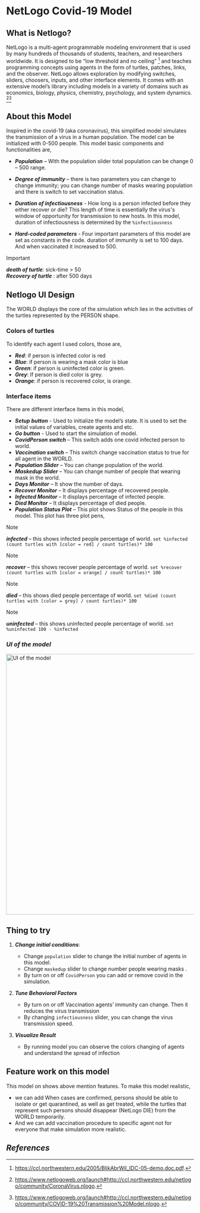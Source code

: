 # NetLogo Covid-19 Model
## What is Netlogo?
NetLogo is a multi-agent programmable modeling environment that is used by many hundreds of thousands of students, teachers, and researchers worldwide. It is designed to be “low threshold and no ceiling” [^1] and teaches programming concepts using agents in the form of turtles, patches, links, and the observer. NetLogo allows exploration by modifying switches, sliders, choosers, inputs, and other interface elements. It comes with an extensive model’s library including models in a variety of domains such as economics, biology, physics, chemistry, psychology, and system dynamics. [^2][^3]

## About this Model
Inspired in the covid-19 (aka coronavirus), this simplified model simulates the transmission of a virus in a human population. The model can be initialized with 0-500 people. This model basic components and functionalities are,

* ***Population*** – With the population slider total population can be change 0 – 500 range.

* ***Degree of immunity*** – there is two parameters you can change to change immunity; you can change number of masks wearing population and there is switch to set vaccination status. 

* ***Duration of infectiousness*** - How long is a person infected before they either recover or die? This length of time is essentially the virus's window of opportunity for transmission to new hosts. In this model, duration of infectiousness is determined by the `%infectiousness`

* ***Hard-coded parameters*** - Four important parameters of this model are set as constants in the code. duration of immunity is set to 100 days. And when vaccinated it increased to 500.

> [!IMPORTANT]
> ***death of turtle***: sick-time > 50  <br>
> ***Recovery of turtle*** : after 500 days

 ## Netlogo UI Design
The WORLD displays the core of the simulation which lies in the activities of the turtles represented by the PERSON shape.

### Colors of turtles 
To identify each agent I used colors, those are, 
* ***Red***:  if person is infected color is red
* ***Blue***:  if person is wearing a mask color is blue
* ***Green***: if person is uninfected color is green.
* ***Grey***: If person is died color is grey.
* ***Orange***: if person is recovered color, is orange.

### Interface items
There are different interface items in this model,
* ***Setup button*** - Used to initialize the model’s state. It is used to set the initial values of variables, create agents and etc.
* ***Go button*** - Used to start the simulation of model.
* ***CovidPerson switch*** – This switch adds one covid infected person to world.
* ***Vaccination switch*** – This switch change vaccination status to true for all agent in the WORLD.
* ***Population Slider*** – You can change population of the world.
* ***Maskedup Slider*** – You can change number of people that wearing mask in the world.
* ***Days Monitor*** – It show the number of days.
* ***Recover Monitor*** – It displays percentage of recovered people.
* ***Infected Monitor*** – It displays percentage of infected people.
* ***Died Monitor*** – It displays percentage of died people.
* ***Population Status Plot*** – This plot shows Status of the people in this model. This plot has three plot pens, 

> [!NOTE]
> ***infected*** – this shows infected people percentage of world.
> `set %infected (count turtles with [color = red] / count turtles)* 100`

> [!NOTE]
> ***recover*** – this shows recover people percentage of world.
> `set %recover (count turtles with [color = orange] / count turtles)* 100`

> [!NOTE]
> ***died*** – this shows died people percentage of world. 
> `set %died (count turtles with [color = grey] / count turtles)* 100`

> [!NOTE]
> ***uninfected*** – this shows uninfected people percentage of world.
> `set %uninfected 100 - %infected`
### _UI of the model_
<img src="https://github.com/Kawyanethma/NetLogo_Covid19_Simulation/assets/92635894/e405dee5-a229-421a-9a65-7951b35c30b8" 
 alt="UI of the model"
 title="UI of the model"
 align="center"
 width="700"/>

 ## Thing to try 
 1.	***Change initial conditions***:
    * Change `population` slider to change the initial number of agents in this model.
    * Change `maskedup` slider to change number people wearing masks .
    * By turn on or off `CovidPerson` you can add or remove covid in the simulation. 

 1. ***Tune Behavioral Factors***
    * By turn on or off Vaccination agents’ immunity can change. Then it reduces the virus transmission
    * By changing `infectiousness` slider, you can change the virus transmission speed.

  1. ***Visualize Result***
     * By running model you can observe the colors changing of agents and understand the spread of infection
   
## Feature work on this model 
This model on shows above mention features. To make this model realistic,
* we can add When cases are confirmed, persons should be able to isolate or get quarantined, as well as get treated, while the turtles that represent such persons should disappear (NetLogo DIE) from the WORLD temporarily.
* And we can add vaccination procedure to specific agent not for everyone that make simulation more realistic.

## _References_

[^1]: https://ccl.northwestern.edu/2005/BlikAbrWil_IDC-05-demo.doc.pdf.
[^2]: https://www.netlogoweb.org/launch#http://ccl.northwestern.edu/netlogo/community/CoronaVirus.nlogo.
[^3]: https://www.netlogoweb.org/launch#http://ccl.northwestern.edu/netlogo/community/COVID-19%20Transmission%20Model.nlogo.
